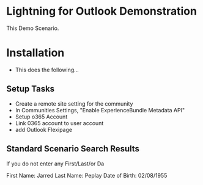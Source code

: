 # Lightning for Outlook Demonstration

This Demo Scenario.

# Installation

- This does the following...


## Setup Tasks

- Create a remote site setting for the community
- In Communities Settings, "Enable ExperienceBundle Metadata API"
- Setup o365 Account
- Link 0365 account to user account
- add Outlook Flexipage

## Standard Scenario Search Results

If you do not enter any First/Last/or Da

First Name: Jarred
Last Name: Peplay
Date of Birth: 02/08/1955
